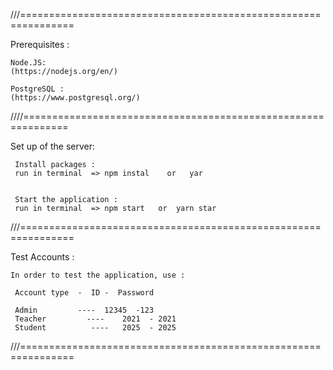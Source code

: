 ///===============================================================

Prerequisites : 

	Node.JS:
	(https://nodejs.org/en/)
		
	PostgreSQL : 
	(https://www.postgresql.org/)

////==============================================================

Set up of  the server:

	 Install packages :
	 run in terminal  => npm instal    or   yar


	 Start the application :
	 run in terminal  => npm start   or  yarn star


///===============================================================


Test Accounts :

	In order to test the application, use : 

	 Account type  -  ID -  Password 

	 Admin         ----  12345  -123
	 Teacher 	     ----    2021  - 2021
	 Student	      ----   2025  - 2025  

///===============================================================


 